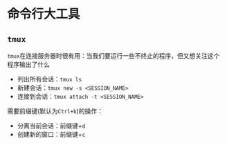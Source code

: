 # 命令行大工具

## `tmux`

`tmux`在连接服务器时很有用：当我们要运行一些不终止的程序，但又想关注这个程序输出了什么

- 列出所有会话：`tmux ls`
- 新建会话：`tmux new -s <SESSION_NAME>`
- 连接到会话：`tmux attach -t <SESSION_NAME>`

需要前缀键(默认为`Ctrl+b`)的操作：

- 分离当前会话：前缀键+`d`
- 创建新的窗口：前缀键+`c`
